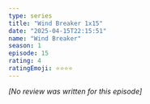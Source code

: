 ```yaml
---
type: series
title: "Wind Breaker 1x15"
date: "2025-04-15T22:15:51"
name: "Wind Breaker"
season: 1
episode: 15
rating: 4
ratingEmoji: ⭐️⭐️⭐️⭐️
---
```


*[No review was written for this episode]*
